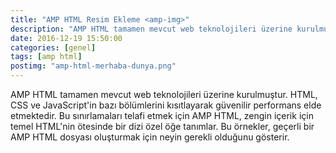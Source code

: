 ```yaml
---
title: "AMP HTML Resim Ekleme <amp-img>"
description: "AMP HTML tamamen mevcut web teknolojileri üzerine kurulmuştur. HTML, CSS ve JavaScript'in bazı bölümlerini kısıtlayarak güvenilir performans elde etmektedir."
date: 2016-12-19 15:50:00
categories: [genel]
tags: [amp html]
postimg: "amp-html-merhaba-dunya.png"
---
```


AMP HTML tamamen mevcut web teknolojileri üzerine kurulmuştur. HTML, CSS ve JavaScript'in bazı bölümlerini kısıtlayarak güvenilir performans elde etmektedir. Bu sınırlamaları telafi etmek için AMP HTML, zengin içerik için temel HTML'nin ötesinde bir dizi özel öğe tanımlar. Bu örnekler, geçerli bir AMP HTML dosyası oluşturmak için neyin gerekli olduğunu gösterir.
